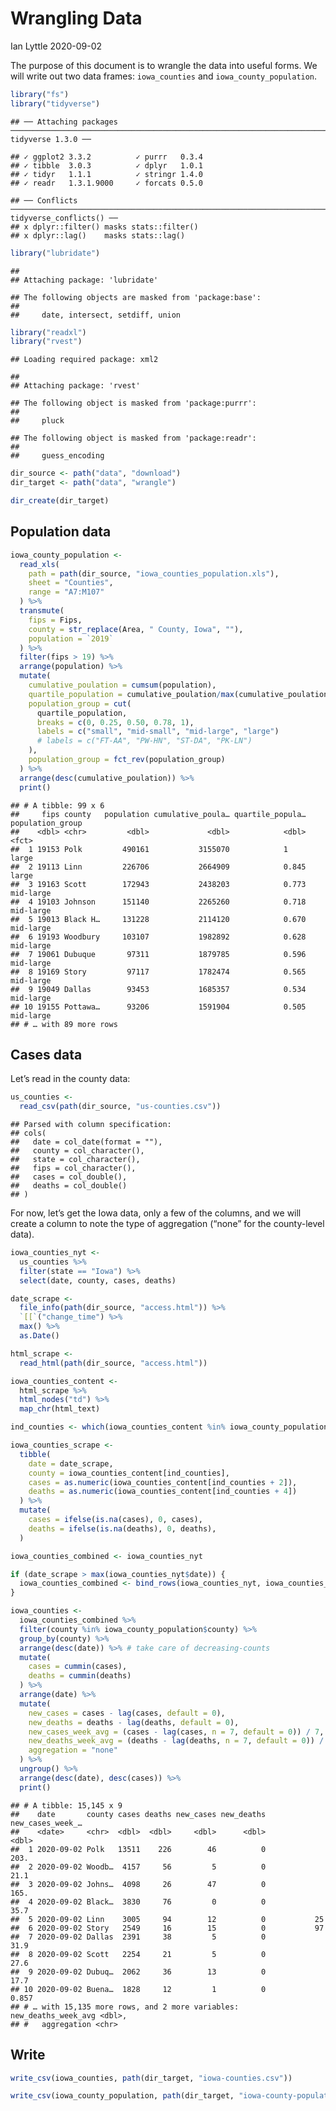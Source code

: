Wrangling Data
================
Ian Lyttle
2020-09-02

The purpose of this document is to wrangle the data into useful forms.
We will write out two data frames: `iowa_counties` and
`iowa_county_population`.

``` r
library("fs")
library("tidyverse")
```

    ## ── Attaching packages ────────────────────────────────────────────────────────────────────────── tidyverse 1.3.0 ──

    ## ✓ ggplot2 3.3.2          ✓ purrr   0.3.4     
    ## ✓ tibble  3.0.3          ✓ dplyr   1.0.1     
    ## ✓ tidyr   1.1.1          ✓ stringr 1.4.0     
    ## ✓ readr   1.3.1.9000     ✓ forcats 0.5.0

    ## ── Conflicts ───────────────────────────────────────────────────────────────────────────── tidyverse_conflicts() ──
    ## x dplyr::filter() masks stats::filter()
    ## x dplyr::lag()    masks stats::lag()

``` r
library("lubridate")
```

    ## 
    ## Attaching package: 'lubridate'

    ## The following objects are masked from 'package:base':
    ## 
    ##     date, intersect, setdiff, union

``` r
library("readxl")
library("rvest")
```

    ## Loading required package: xml2

    ## 
    ## Attaching package: 'rvest'

    ## The following object is masked from 'package:purrr':
    ## 
    ##     pluck

    ## The following object is masked from 'package:readr':
    ## 
    ##     guess_encoding

``` r
dir_source <- path("data", "download")
dir_target <- path("data", "wrangle")

dir_create(dir_target)
```

## Population data

``` r
iowa_county_population <-
  read_xls(
    path = path(dir_source, "iowa_counties_population.xls"), 
    sheet = "Counties", 
    range = "A7:M107"
  ) %>%
  transmute(
    fips = Fips,
    county = str_replace(Area, " County, Iowa", ""),
    population = `2019`
  ) %>%
  filter(fips > 19) %>%
  arrange(population) %>%
  mutate(
    cumulative_poulation = cumsum(population),
    quartile_population = cumulative_poulation/max(cumulative_poulation),
    population_group = cut(
      quartile_population, 
      breaks = c(0, 0.25, 0.50, 0.78, 1),
      labels = c("small", "mid-small", "mid-large", "large")
      # labels = c("FT-AA", "PW-HN", "ST-DA", "PK-LN")
    ),
    population_group = fct_rev(population_group)
  ) %>%
  arrange(desc(cumulative_poulation)) %>%
  print()
```

    ## # A tibble: 99 x 6
    ##     fips county   population cumulative_poula… quartile_popula… population_group
    ##    <dbl> <chr>         <dbl>             <dbl>            <dbl> <fct>           
    ##  1 19153 Polk         490161           3155070            1     large           
    ##  2 19113 Linn         226706           2664909            0.845 large           
    ##  3 19163 Scott        172943           2438203            0.773 mid-large       
    ##  4 19103 Johnson      151140           2265260            0.718 mid-large       
    ##  5 19013 Black H…     131228           2114120            0.670 mid-large       
    ##  6 19193 Woodbury     103107           1982892            0.628 mid-large       
    ##  7 19061 Dubuque       97311           1879785            0.596 mid-large       
    ##  8 19169 Story         97117           1782474            0.565 mid-large       
    ##  9 19049 Dallas        93453           1685357            0.534 mid-large       
    ## 10 19155 Pottawa…      93206           1591904            0.505 mid-large       
    ## # … with 89 more rows

## Cases data

Let’s read in the county data:

``` r
us_counties <- 
  read_csv(path(dir_source, "us-counties.csv"))
```

    ## Parsed with column specification:
    ## cols(
    ##   date = col_date(format = ""),
    ##   county = col_character(),
    ##   state = col_character(),
    ##   fips = col_character(),
    ##   cases = col_double(),
    ##   deaths = col_double()
    ## )

For now, let’s get the Iowa data, only a few of the columns, and we will
create a column to note the type of aggregation (“none” for the
county-level data).

``` r
iowa_counties_nyt <-
  us_counties %>%
  filter(state == "Iowa") %>%
  select(date, county, cases, deaths) 
```

``` r
date_scrape <- 
  file_info(path(dir_source, "access.html")) %>%
  `[[`("change_time") %>% 
  max() %>%
  as.Date()

html_scrape <- 
  read_html(path(dir_source, "access.html")) 

iowa_counties_content <-
  html_scrape %>%
  html_nodes("td") %>%
  map_chr(html_text)

ind_counties <- which(iowa_counties_content %in% iowa_county_population$county)

iowa_counties_scrape <- 
  tibble(
    date = date_scrape,
    county = iowa_counties_content[ind_counties],
    cases = as.numeric(iowa_counties_content[ind_counties + 2]),
    deaths = as.numeric(iowa_counties_content[ind_counties + 4])
  ) %>%
  mutate(
    cases = ifelse(is.na(cases), 0, cases),
    deaths = ifelse(is.na(deaths), 0, deaths),
  )
```

``` r
iowa_counties_combined <- iowa_counties_nyt

if (date_scrape > max(iowa_counties_nyt$date)) {
  iowa_counties_combined <- bind_rows(iowa_counties_nyt, iowa_counties_scrape)
}
```

``` r
iowa_counties <- 
  iowa_counties_combined %>%
  filter(county %in% iowa_county_population$county) %>%
  group_by(county) %>%
  arrange(desc(date)) %>% # take care of decreasing-counts
  mutate(
    cases = cummin(cases),   
    deaths = cummin(deaths) 
  ) %>%
  arrange(date) %>%
  mutate(
    new_cases = cases - lag(cases, default = 0),
    new_deaths = deaths - lag(deaths, default = 0),
    new_cases_week_avg = (cases - lag(cases, n = 7, default = 0)) / 7,
    new_deaths_week_avg = (deaths - lag(deaths, n = 7, default = 0)) / 7,
    aggregation = "none"
  ) %>%
  ungroup() %>%
  arrange(desc(date), desc(cases)) %>%
  print()
```

    ## # A tibble: 15,145 x 9
    ##    date       county cases deaths new_cases new_deaths new_cases_week_…
    ##    <date>     <chr>  <dbl>  <dbl>     <dbl>      <dbl>            <dbl>
    ##  1 2020-09-02 Polk   13511    226        46          0          203.   
    ##  2 2020-09-02 Woodb…  4157     56         5          0           21.1  
    ##  3 2020-09-02 Johns…  4098     26        47          0          165.   
    ##  4 2020-09-02 Black…  3830     76         0          0           35.7  
    ##  5 2020-09-02 Linn    3005     94        12          0           25    
    ##  6 2020-09-02 Story   2549     16        15          0           97    
    ##  7 2020-09-02 Dallas  2391     38         5          0           31.9  
    ##  8 2020-09-02 Scott   2254     21         5          0           27.6  
    ##  9 2020-09-02 Dubuq…  2062     36        13          0           17.7  
    ## 10 2020-09-02 Buena…  1828     12         1          0            0.857
    ## # … with 15,135 more rows, and 2 more variables: new_deaths_week_avg <dbl>,
    ## #   aggregation <chr>

## Write

``` r
write_csv(iowa_counties, path(dir_target, "iowa-counties.csv"))
```

``` r
write_csv(iowa_county_population, path(dir_target, "iowa-county-population.csv"))
```
